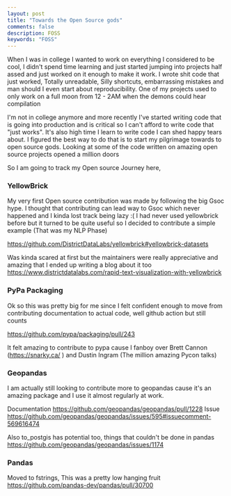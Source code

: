 ```yaml
---
layout: post
title: "Towards the Open Source gods"
comments: false
description: FOSS 
keywords: "FOSS"
---
```



When I was in college I wanted to work on everything I considered to be cool, I didn't spend time learning and just started jumping into projects half assed and just worked on it enough to make it work. I wrote shit code that just worked, Totally unreadable, Silly shortcuts, embarrassing mistakes and man should I even start about reproducibility. One of my projects used to only work on a full moon from 12 - 2AM when the demons could hear compilation   

I'm not in college anymore and more recently I've started writing code that is going into production and is critical so I can't afford to write code that "just works". It's also high time I learn to write code I can shed happy tears about. I figured the best way to do that is to start my pilgrimage towards to open source gods. Looking at some of the code written on amazing open source projects opened a million doors 

So I am going to track my Open source Journey here, 


### YellowBrick

My very first Open source contribution was made by following the big Gsoc hype. I thought that contributing can lead way to Gsoc which never happened and I kinda lost track being lazy :( I had never used yellowbrick before but it turned to be quite useful so I decided to contribute a simple example (That was my NLP Phase)

<https://github.com/DistrictDataLabs/yellowbrick#yellowbrick-datasets>

Was kinda scared at first but the maintainers were really appreciative and amazing that I ended up writing a blog about it too <https://www.districtdatalabs.com/rapid-text-visualization-with-yellowbrick>


### PyPa Packaging

Ok so this was pretty big for me since I felt confident enough to move from contributing documentation to actual code, well github action but still counts  

<https://github.com/pypa/packaging/pull/243>

It felt amazing to contribute to pypa cause I fanboy over Brett Cannon (https://snarky.ca/ ) and Dustin Ingram (The million amazing Pycon talks) 

### Geopandas

I am actually still looking to contribute more to geopandas cause it's an amazing package and I use it almost regularly at work. 

Documentation <https://github.com/geopandas/geopandas/pull/1228>
Issue <https://github.com/geopandas/geopandas/issues/595#issuecomment-569616474>

Also to_postgis has potential too, things that couldn't be done in pandas <https://github.com/geopandas/geopandas/issues/1174>

### Pandas 

Moved to fstrings, This was a pretty low hanging fruit
<https://github.com/pandas-dev/pandas/pull/30700>